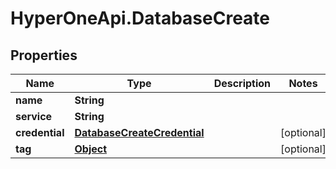 # HyperOneApi.DatabaseCreate

## Properties

Name | Type | Description | Notes
------------ | ------------- | ------------- | -------------
**name** | **String** |  | 
**service** | **String** |  | 
**credential** | [**DatabaseCreateCredential**](DatabaseCreateCredential.md) |  | [optional] 
**tag** | [**Object**](.md) |  | [optional] 



